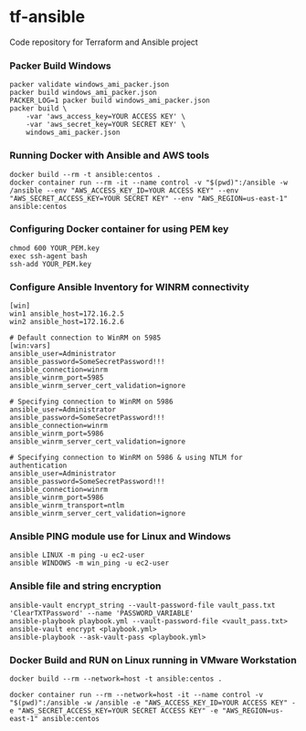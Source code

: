 # tf-ansible
Code repository for Terraform and Ansible project

### Packer Build Windows
```
packer validate windows_ami_packer.json
packer build windows_ami_packer.json
PACKER_LOG=1 packer build windows_ami_packer.json 
packer build \
    -var 'aws_access_key=YOUR ACCESS KEY' \
    -var 'aws_secret_key=YOUR SECRET KEY' \
    windows_ami_packer.json
```
### Running Docker with Ansible and AWS tools
```
docker build --rm -t ansible:centos .
docker container run --rm -it --name control -v "$(pwd)":/ansible -w /ansible --env "AWS_ACCESS_KEY_ID=YOUR ACCESS KEY" --env "AWS_SECRET_ACCESS_KEY=YOUR SECRET KEY" --env "AWS_REGION=us-east-1" ansible:centos
```
### Configuring Docker container for using PEM key
```
chmod 600 YOUR_PEM.key
exec ssh-agent bash
ssh-add YOUR_PEM.key
```
### Configure Ansible Inventory for WINRM connectivity
```
[win]
win1 ansible_host=172.16.2.5 
win2 ansible_host=172.16.2.6

# Default connection to WinRM on 5985
[win:vars]
ansible_user=Administrator
ansible_password=SomeSecretPassword!!!
ansible_connection=winrm
ansible_winrm_port=5985
ansible_winrm_server_cert_validation=ignore

# Specifying connection to WinRM on 5986
ansible_user=Administrator
ansible_password=SomeSecretPassword!!!
ansible_connection=winrm
ansible_winrm_port=5986
ansible_winrm_server_cert_validation=ignore

# Specifying connection to WinRM on 5986 & using NTLM for authentication
ansible_user=Administrator
ansible_password=SomeSecretPassword!!!
ansible_connection=winrm
ansible_winrm_port=5986
ansible_winrm_transport=ntlm
ansible_winrm_server_cert_validation=ignore
```
### Ansible PING module use for Linux and Windows
```
ansible LINUX -m ping -u ec2-user
ansible WINDOWS -m win_ping -u ec2-user
```
### Ansible file and string encryption
```
ansible-vault encrypt_string --vault-password-file vault_pass.txt 'ClearTXTPassword' --name 'PASSWORD_VARIABLE'
ansible-playbook playbook.yml --vault-password-file <vault_pass.txt>
ansible-vault encrypt <playbook.yml>
ansible-playbook --ask-vault-pass <playbook.yml>
```
### Docker Build and RUN on Linux running in VMware Workstation
```
docker build --rm --network=host -t ansible:centos .

docker container run --rm --network=host -it --name control -v "$(pwd)":/ansible -w /ansible -e "AWS_ACCESS_KEY_ID=YOUR ACCESS KEY" -e "AWS_SECRET_ACCESS_KEY=YOUR SECRET ACCESS KEY" -e "AWS_REGION=us-east-1" ansible:centos
```